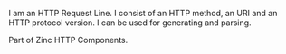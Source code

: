I am an HTTP Request Line.I consist of an HTTP method, an URI and an HTTP protocol version.I can be used for generating and parsing.Part of Zinc HTTP Components.